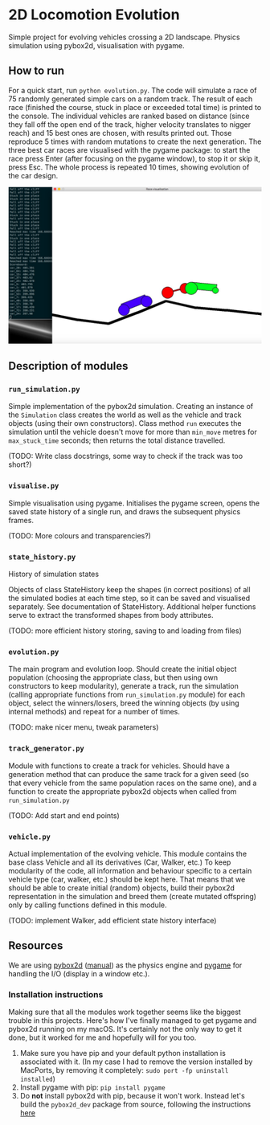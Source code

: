 # 2D Locomotion Evolution

Simple project for evolving vehicles crossing a 2D landscape. Physics simulation using pybox2d, visualisation with pygame.


## How to run

For a quick start, run `python evolution.py`.
The code will simulate a race of 75 randomly generated simple cars on a random track. The result of each race (finished the course, stuck in place or exceeded total time) is printed to the console.
The individual vehicles are ranked based on distance (since they fall off the open end of the track, higher velocity translates to nigger reach) and 15 best ones are chosen, with results printed out. Those reproduce 5 times with random mutations to create the next generation.
The three best car races are visualised with the pygame package: to start the race press Enter (after focusing on the pygame window), to stop it or skip it, press Esc.
The whole process is repeated 10 times, showing evolution of the car design.

<!--![Screenshot from one of the races](demo.jpg)-->
<img src="demo.jpg" alt="Screenshot from one of the races" width="600"><br/>


## Description of modules

### `run_simulation.py`
Simple implementation of the pybox2d simulation. Creating an instance of the `Simulation` class creates the world as well as
the vehicle and track objects (using their own constructors). Class method `run` executes the simulation until the
vehicle doesn't move for more than `min_move` metres for `max_stuck_time` seconds; then returns the total distance
travelled.

(TODO: Write class docstrings, some way to check if the track was too short?)


### `visualise.py`

Simple visualisation using pygame. Initialises the pygame screen, opens the saved state history of a single
run, and draws the subsequent physics frames. 

(TODO: More colours and transparencies?)


### `state_history.py`

History of simulation states

Objects of class StateHistory keep the shapes (in correct positions) of all the
simulated bodies at each time step, so it can be saved and visualised
separately. See documentation of StateHistory.
Additional helper functions serve to extract the transformed shapes from body
attributes.

(TODO: more efficient history storing, saving to and loading from files)


### `evolution.py`

The main program and evolution loop. Should create the initial object population (choosing the appropriate class, but then
using own constructors to keep modularity), generate a track, run the simulation (calling appropriate functions from
`run_simulation.py` module) for each object, select the winners/losers, breed the winning objects (by using internal
methods) and repeat for a number of times.

(TODO: make nicer menu, tweak parameters)


### `track_generator.py`

Module with functions to create a track for vehicles. Should have a generation method that can produce the same track
for a given seed (so that every vehicle from the same population races on the same one), and a function to create the
appropriate pybox2d objects when called from `run_simulation.py`

(TODO: Add start and end points)


### `vehicle.py`

Actual implementation of the evolving vehicle. This module contains the base class Vehicle and all its derivatives (Car, Walker, etc.) To keep modularity of the code, all information and behaviour specific
to a certain vehicle type (car, walker, etc.) should be kept here. That means that we should be able to create initial
(random) objects, build their pybox2d representation in the simulation and breed them (create mutated offspring) only
by calling functions defined in this module.

(TODO: implement Walker, add efficient state history interface)


## Resources

We are using [pybox2d](https://github.com/pybox2d/pybox2d) ([manual](https://github.com/pybox2d/pybox2d/wiki/manual)) as the physics engine and [pygame](http://www.pygame.org/lofi.html) for handling the I/O (display in a window etc.).

### Installation instructions

Making sure that all the modules work together seems like the biggest trouble in this projects. Here's how I've finally managed to get pygame and pybox2d running on my macOS.
It's certainly not the only way to get it done, but it worked for me and hopefully will for you too.

1. Make sure you have pip and your default python installation is associated with it. (In my case I had to remove the version installed by MacPorts, by removing it completely: `sudo port -fp uninstall installed`)
2. Install pygame with pip: `pip install pygame`
3. Do **not** install pybox2d with pip, because it won't work. Instead let's build the `pybox2d_dev` package from source, following the instructions [here](https://github.com/pybox2d/pybox2d/blob/master/INSTALL.md#building-from-source-os-x)
